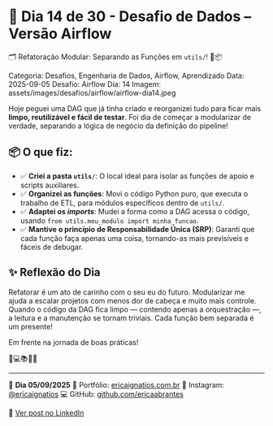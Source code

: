 # 🎯 Dia 14 de 30 - Desafio de Dados – Versão Airflow
🗂️ Refatoração Modular: Separando as Funções em `utils/`! 🧱📦

Categoria: Desafios, Engenharia de Dados, Airflow, Aprendizado
Data: 2025-09-05
Desafio: Airflow
Dia: 14
Imagem: assets/images/desafios/airflow/airflow-dia14.jpeg

Hoje peguei uma DAG que já tinha criado e reorganizei tudo para ficar mais **limpo, reutilizável e fácil de testar**. Foi dia de começar a modularizar de verdade, separando a lógica de negócio da definição do pipeline!

## 📦 O que fiz:
- ✅ **Criei a pasta `utils/`**: O local ideal para isolar as funções de apoio e scripts auxiliares.
- ✅ **Organizei as funções**: Movi o código Python puro, que executa o trabalho de ETL, para módulos específicos dentro de `utils/`.
- ✅ **Adaptei os *imports***: Mudei a forma como a DAG acessa o código, usando `from utils.meu_modulo import minha_funcao`.
- ✅ **Mantive o princípio de Responsabilidade Única (SRP)**: Garanti que cada função faça apenas uma coisa, tornando-as mais previsíveis e fáceis de debugar.

## ✨ Reflexão do Dia
Refatorar é um ato de carinho com o seu eu do futuro. Modularizar me ajuda a escalar projetos com menos dor de cabeça e muito mais controle. Quando o código da DAG fica limpo — contendo apenas a orquestração —, a leitura e a manutenção se tornam triviais. Cada função bem separada é um presente!

Em frente na jornada de boas práticas!

💫💻📚🌸🎯

---

🦋 **Dia 05/09/2025**
📌 Portfólio: [ericaignatios.com.br](https://ericaignatios.com.br)
📸 Instagram: [@ericaignatios](https://instagram.com/ericaignatios)
💻 GitHub: [github.com/ericaabrantes](https://github.com/ericaabrantes)

🔗 [Ver post no LinkedIn](https://www.linkedin.com/posts/ericaabrantesignatios_airflow-estudos-engenhariadedados-activity-7370955570209697792-Ch7m?utm_source=share&utm_medium=member_desktop&rcm=ACoAAD164bEBQp0olLnMAzq-FV4u5gT8pBJSSoc)